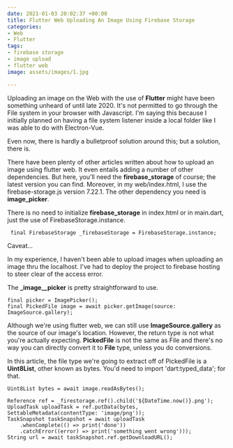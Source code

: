 ```yaml
---
date: 2021-01-03 20:02:37 +00:00
title: Flutter Web Uploading An Image Using Firebase Storage
categories:
- Web
- Flutter
tags:
- firebase storage
- image upload
- flutter web
image: assets/images/1.jpg

---
```

Uploading an image on the Web with the use of **Flutter** might have been something unheard of until late 2020. It's not permitted to go through the File system in your browser with Javascript. I'm saying this because I initially planned on having a file system listener inside a local folder like I was able to do with Electron-Vue.

Even now, there is hardly a bulletproof solution around this; but a solution, there is.

There have been plenty of other articles written about how to upload an image using flutter web. It even entails adding a number of other dependencies. But here, you'll need the **firebase_storage** of course; the latest version you can find. Moreover, in my web/index.html, I use the firebase-storage.js version 7.22.1. The other dependency you need is **image_picker**.

There is no need to initialize **firebase_storage** in index.html or in main.dart, just the use of FirebaseStorage.instance.

     final FirebaseStorage _firebaseStorage = FirebaseStorage.instance;

Caveat...

In my experience, I haven't been able to upload images when uploading an image thru the localhost. I've had to deploy the project to firebase hosting to steer clear of the access error.

The **_image__picker** is pretty straightforward to use.

    final picker = ImagePicker();
    final PickedFile image = await picker.getImage(source: ImageSource.gallery);

Although we're using flutter web, we can still use **ImageSource.gallery** as the source of our image's location. However, the return type is not what you're actually expecting. **PickedFile** is not the same as File and there's no way you can directly convert it to **File** type, unless you do conversions.

In this article, the file type we're going to extract off of PickedFile is a **Uint8List**, other known as bytes. You'd need to import 'dart:typed_data'; for that.

    Uint8List bytes = await image.readAsBytes();
    
    Reference ref = _firestorage.ref().child('${DateTime.now()}.png');
    UploadTask uploadTask = ref.putData(bytes, SettableMetadata(contentType: 'image/png'));
    TaskSnapshot taskSnapshot = await uploadTask
    	.whenComplete(() => print('done'))
        .catchError((error) => print('something went wrong')));
    String url = await taskSnapshot.ref.getDownloadURL();